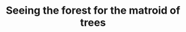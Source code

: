 ---
layout: content
title: Seeing the forest for the matroid of trees
address: http://nbviewer.jupyter.org/github/MaCaki/algorithms/blob/master/euler_107/problem_107.ipynb?flush_cache=true
summary: Light introduction to matroids through Kruskall's algorithm  
---
